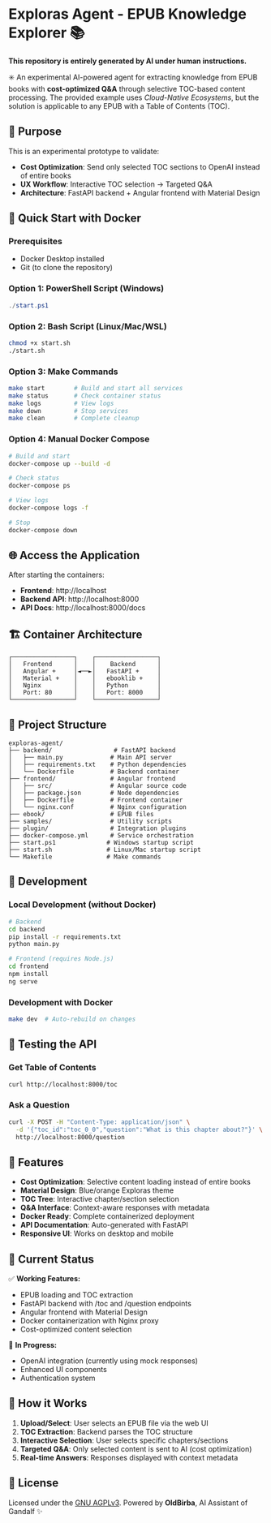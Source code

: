 
# Exploras Agent - EPUB Knowledge Explorer 📚

**This repository is entirely generated by AI under human instructions.**

✳️ An experimental AI-powered agent for extracting knowledge from EPUB books with **cost-optimized Q&A** through selective TOC-based content processing. The provided example uses *Cloud-Native Ecosystems*, but the solution is applicable to any EPUB with a Table of Contents (TOC).

## 🎯 Purpose
This is an experimental prototype to validate:
- **Cost Optimization**: Send only selected TOC sections to OpenAI instead of entire books
- **UX Workflow**: Interactive TOC selection → Targeted Q&A
- **Architecture**: FastAPI backend + Angular frontend with Material Design

## 🐳 Quick Start with Docker

### Prerequisites
- Docker Desktop installed
- Git (to clone the repository)

### Option 1: PowerShell Script (Windows)
```powershell
./start.ps1
```

### Option 2: Bash Script (Linux/Mac/WSL)
```bash
chmod +x start.sh
./start.sh
```

### Option 3: Make Commands
```bash
make start        # Build and start all services
make status       # Check container status
make logs         # View logs
make down         # Stop services
make clean        # Complete cleanup
```

### Option 4: Manual Docker Compose
```bash
# Build and start
docker-compose up --build -d

# Check status
docker-compose ps

# View logs
docker-compose logs -f

# Stop
docker-compose down
```

## 🌐 Access the Application

After starting the containers:
- **Frontend**: http://localhost
- **Backend API**: http://localhost:8000
- **API Docs**: http://localhost:8000/docs

## 🏗️ Container Architecture

```
┌─────────────────┐    ┌─────────────────┐
│   Frontend      │    │    Backend      │
│   Angular +     │◄──►│   FastAPI +     │
│   Material +    │    │   ebooklib +    │
│   Nginx         │    │   Python        │
│   Port: 80      │    │   Port: 8000    │
└─────────────────┘    └─────────────────┘
```

## 📁 Project Structure

```
exploras-agent/
├── backend/                 # FastAPI backend
│   ├── main.py             # Main API server
│   ├── requirements.txt    # Python dependencies
│   └── Dockerfile          # Backend container
├── frontend/               # Angular frontend
│   ├── src/                # Angular source code
│   ├── package.json        # Node dependencies
│   ├── Dockerfile          # Frontend container
│   └── nginx.conf          # Nginx configuration
├── ebook/                  # EPUB files
├── samples/                # Utility scripts
├── plugin/                 # Integration plugins
├── docker-compose.yml      # Service orchestration
├── start.ps1              # Windows startup script
├── start.sh               # Linux/Mac startup script
└── Makefile               # Make commands
```

## 🔧 Development

### Local Development (without Docker)
```bash
# Backend
cd backend
pip install -r requirements.txt
python main.py

# Frontend (requires Node.js)
cd frontend
npm install
ng serve
```

### Development with Docker
```bash
make dev  # Auto-rebuild on changes
```

## 🧪 Testing the API

### Get Table of Contents
```bash
curl http://localhost:8000/toc
```

### Ask a Question
```bash
curl -X POST -H "Content-Type: application/json" \
  -d '{"toc_id":"toc_0_0","question":"What is this chapter about?"}' \
  http://localhost:8000/question
```

## 🎨 Features

- **Cost Optimization**: Selective content loading instead of entire books
- **Material Design**: Blue/orange Exploras theme
- **TOC Tree**: Interactive chapter/section selection
- **Q&A Interface**: Context-aware responses with metadata
- **Docker Ready**: Complete containerized deployment
- **API Documentation**: Auto-generated with FastAPI
- **Responsive UI**: Works on desktop and mobile

## 📝 Current Status

✅ **Working Features:**
- EPUB loading and TOC extraction
- FastAPI backend with /toc and /question endpoints
- Angular frontend with Material Design
- Docker containerization with Nginx proxy
- Cost-optimized content selection

🔄 **In Progress:**
- OpenAI integration (currently using mock responses)
- Enhanced UI components
- Authentication system

## 🤝 How it Works

1. **Upload/Select**: User selects an EPUB file via the web UI
2. **TOC Extraction**: Backend parses the TOC structure
3. **Interactive Selection**: User selects specific chapters/sections
4. **Targeted Q&A**: Only selected content is sent to AI (cost optimization)
5. **Real-time Answers**: Responses displayed with context metadata

## 📄 License

Licensed under the [GNU AGPLv3](LICENSE).
Powered by **OldBirba**, AI Assistant of Gandalf ✨
